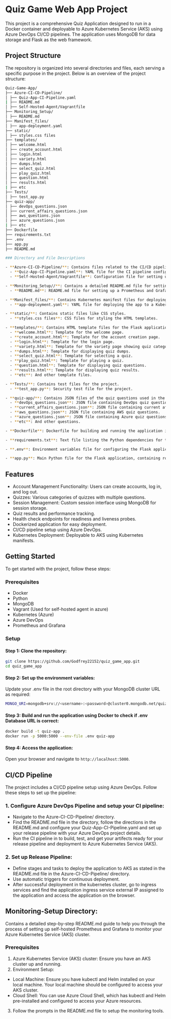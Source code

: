 # Quiz Game Web App Project
This project is a comprehensive Quiz Application designed to run in a Docker container and deployable to Azure Kubernetes Service (AKS) using Azure DevOps CI/CD pipelines. The application uses MongoDB for data storage and Flask as the web framework.

## Project Structure

The repository is organized into several directories and files, each serving a specific purpose in the project. Below is an overview of the project structure:

```sh
Quiz-Game-App/
├── Azure-CI-CD-Pipeline/
│ ├── Quiz-App-CI-Pipeline.yaml
| ├── README.md
│ ├── Self-Hosted-Agent/Vagrantfile
├── Monitoring_Setup/
│ ├── README.md
├── Manifest_files/
│ ├── app-deployment.yaml
├── static/
│ ├── styles.css files
├── templates/
│ ├── welcome.html
│ ├── create_account.html
│ ├── login.html
│ ├── variety.html
│ ├── dumps.html
│ ├── select_quiz.html
│ ├── play_quiz.html
│ ├── question.html
│ ├── results.html
| ├── etc
├── Tests/
│ ├── test_app.py
├── quiz-app/
│ ├── devOps_questions.json
│ ├── current_affairs_questions.json
│ ├── aws_questions.json
│ ├── azure_questions.json
| ├── etc
├── Dockerfile
├── requirements.txt
├── .env
├── app.py
├── README.md

### Directory and File Descriptions

- **Azure-CI-CD-Pipeline/**: Contains files related to the CI/CD pipeline setup using Azure DevOps.
  - **Quiz-App-CI-Pipeline.yaml**: YAML file for the CI pipeline configuration.
  - **Self-Hosted-Agent/Vagrantfile**: Configuration file for setting up a self-hosted agent using Vagrant.

- **Monitoring_Setup//**: Contains a detailed README.md file for setting up self-hosted Prometheus and Grafana to monitor the deployed application in the Azure Kubernetes Service (AKS) cluster. 
  - **README.md**: README.md file for setting up a Prometheus and Grafana to monitor the deployed application in the Azure Kubernetes Service (AKS) cluster. 

- **Manifest_files/**: Contains Kubernetes manifest files for deploying the application.
  - **app-deployment.yaml**: YAML file for deploying the app to a Kubernetes cluster.

- **static/**: Contains static files like CSS styles.
  - **styles.css files**: CSS files for styling the HTML templates.

- **templates/**: Contains HTML template files for the Flask application.
  - **welcome.html**: Template for the welcome page.
  - **create_account.html**: Template for the account creation page.
  - **login.html**: Template for the login page.
  - **variety.html**: Template for the variety page showing quiz categories.
  - **dumps.html**: Template for displaying quiz dumps.
  - **select_quiz.html**: Template for selecting a quiz.
  - **play_quiz.html**: Template for playing a quiz.
  - **question.html**: Template for displaying quiz questions.
  - **results.html**: Template for displaying quiz results.
  - **etc**: And other template files.

- **Tests/**: Contains test files for the project.
  - **test_app.py**: Security test file for the project.

- **quiz-app/**: Contains JSON files of the quiz questions used in the application.
  - **devOps_questions.json**: JSON file containing DevOps quiz questions.
  - **current_affairs_questions.json**: JSON file containing current affairs quiz questions.
  - **aws_questions.json**: JSON file containing AWS quiz questions.
  - **azure_questions.json**: JSON file containing Azure quiz questions.
  - **etc**: And other questions.

- **Dockerfile**: Dockerfile for building and running the application in a Docker container.

- **requirements.txt**: Text file listing the Python dependencies for the project.

- **.env**: Environment variables file for configuring the Flask application.

- **app.py**: Main Python file for the Flask application, containing routes and logic for the quiz functionality.
```
## Features

- Account Management Functionality: Users can create accounts, log in, and log out.
- Quizzes: Various categories of quizzes with multiple questions.
- Session Management: Custom session interface using MongoDB for session storage.
- Quiz results and performance tracking.
- Health check endpoints for readiness and liveness probes.
- Dockerized application for easy deployment.
- CI/CD pipeline setup using Azure DevOps.
- Kubernetes Deployment: Deployable to AKS using Kubernetes manifests.

## Getting Started

To get started with the project, follow these steps:

### Prerequisites

- Docker
- Python 
- MongoDB
- Vagrant (Used for self-hosted agent in azure)
- Kubernetes (Azure)
- Azure DevOps
-  Prometheus and Grafana 

### Setup

#### Step 1: Clone the repository:

   ```bash
   git clone https://github.com/Godfrey22152/quiz_game_app.git
   cd quiz_game_app
```
#### Step 2: Set up the environment variables:
Update your .env file in the root directory with your MongoDB cluster URL as required:

```sh
MONGO_URI=mongodb+srv://<username>:<password>@cluster0.mongodb.net/quiz_app?retryWrites=true&w=majority
```
#### Step 3: Build and run the application using Docker to check if .env Database URL is correct:
```sh
docker build -t quiz-app .
docker run -p 5000:5000 --env-file .env quiz-app
```
#### Step 4: Access the application:
Open your browser and navigate to `http://localhost:5000`.

## CI/CD Pipeline
The project includes a CI/CD pipeline setup using Azure DevOps. Follow these steps to set up the pipeline:

### 1. Configure Azure DevOps Pipeline and setup your CI pipeline:

- Navigate to the Azure-CI-CD-Pipeline/ directory.
- Find the README.md file in the directory, follow the directions in the README.md and configure your Quiz-App-CI-Pipeline.yaml and set up your release pipeline with your Azure DevOps project details.
- Run the CI pipeline in to build, test, and get your artifects ready for your release pipeline and deployment to Azure Kubernetes Service (AKS).

### 2. Set up Release Pipeline:
- Define stages and tasks to deploy the application to AKS as stated in the README.md file in the Azure-CI-CD-Pipeline/ directory.
- Use automatic triggers for continuous deployment.
- After successful deployment in the kubernetes cluster, go to ingress services and find the application ingress service external IP assigned to the application and access the application on the browser.

## Monitoring-Setup Directory:
Contains a detailed step-by-step README.md guide to help you through the process of setting up self-hosted Prometheus and Grafana to monitor your Azure Kubernetes Service (AKS) cluster.

### Prerequisites
1. Azure Kubernetes Service (AKS) cluster: Ensure you have an AKS cluster up and running.
2. Environment Setup:
- Local Machine:
Ensure you have kubectl and Helm installed on your local machine.
Your local machine should be configured to access your AKS cluster.
- Cloud Shell:
You can use Azure Cloud Shell, which has kubectl and Helm pre-installed and configured to access your Azure resources.
3. Follow the prompts in the README.md file to setup the monitoring tools.

